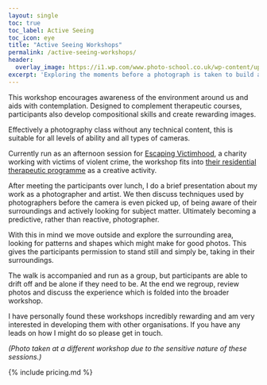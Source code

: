 ```yaml
---
layout: single
toc: true
toc_label: Active Seeing
toc_icon: eye
title: "Active Seeing Workshops"
permalink: /active-seeing-workshops/
header:
  overlay_image: https://i1.wp.com/www.photo-school.co.uk/wp-content/uploads/sites/13/2014/03/Photo-School-shooting-the-pub-tiles-1080x675.jpg
excerpt: 'Exploring the moments before a photograph is taken to build awareness of the world and our place in it.'
---
```


This workshop encourages awareness of the environment around us and aids with contemplation. Designed to complement therapeutic courses, participants also develop compositional skills and create rewarding images.

Effectively a photography class without any technical content, this is suitable for all levels of ability and all types of cameras.

Currently run as an afternoon session for [Escaping Victimhood](http://www.escapingvictimhood.com/), a charity working with victims of violent crime, the workshop fits into [their residential therapeutic programme](http://www.escapingvictimhood.com/programmes/) as a creative activity.

After meeting the participants over lunch, I do a brief presentation about my work as a photographer and artist. We then discuss techniques used by photographers before the camera is even picked up, of being aware of their surroundings and actively looking for subject matter. Ultimately becoming a predictive, rather than reactive, photographer.

With this in mind we move outside and explore the surrounding area, looking for patterns and shapes which might make for good photos. This gives the participants permission to stand still and simply be, taking in their surroundings.

The walk is accompanied and run as a group, but participants are able to drift off and be alone if they need to be. At the end we regroup, review photos and discuss the experience which is folded into the broader workshop.

I have personally found these workshops incredibly rewarding and am very interested in developing them with other organisations. If you have any leads on how I might do so please get in touch.

*(Photo taken at a different workshop due to the sensitive nature of these sessions.)*

{% include pricing.md %}